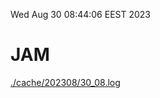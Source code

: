 Wed Aug 30 08:44:06 EEST 2023
# JAM
<a href='./cache/202308/30_08.log'>./cache/202308/30_08.log</a>
